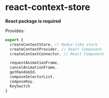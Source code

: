 # react-context-store

**React package is required**

Provides:
```js
export {
  createContextStore, // Redux-like store
  createContextProvider, // React Component
  createContextConnector, // React Component

  requestAnimationFrame,
  cancelAnimationFrame,
  getRandomId,
  composeSelectorList,
  composeKey,
  KeySwitch
}
```

